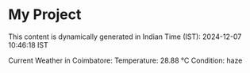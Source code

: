 # My Project

This content is dynamically generated in Indian Time (IST): 2024-12-07 10:46:18 IST


Current Weather in Coimbatore:
Temperature: 28.88 °C
Condition: haze
